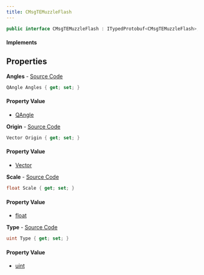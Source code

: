 ```yaml
---
title: CMsgTEMuzzleFlash
---
```


```csharp
public interface CMsgTEMuzzleFlash : ITypedProtobuf<CMsgTEMuzzleFlash>, INativeHandle, INetMessage<CMsgTEMuzzleFlash>, IDisposable
```

#### Implements

## Properties

**Angles** - [Source Code](https://github.com/swiftly-solution/swiftlys2/blob/main/managed/src/SwiftlyS2.Generated/Protobufs/Interfaces/CMsgTEMuzzleFlash.cs#L21)

```csharp
QAngle Angles { get; set; }
```

#### Property Value

- [QAngle](/docs/api/shared/natives/qangle)

**Origin** - [Source Code](https://github.com/swiftly-solution/swiftlys2/blob/main/managed/src/SwiftlyS2.Generated/Protobufs/Interfaces/CMsgTEMuzzleFlash.cs#L18)

```csharp
Vector Origin { get; set; }
```

#### Property Value

- [Vector](/docs/api/shared/natives/vector)

**Scale** - [Source Code](https://github.com/swiftly-solution/swiftlys2/blob/main/managed/src/SwiftlyS2.Generated/Protobufs/Interfaces/CMsgTEMuzzleFlash.cs#L24)

```csharp
float Scale { get; set; }
```

#### Property Value

- [float](https://learn.microsoft.com/dotnet/api/system.single)

**Type** - [Source Code](https://github.com/swiftly-solution/swiftlys2/blob/main/managed/src/SwiftlyS2.Generated/Protobufs/Interfaces/CMsgTEMuzzleFlash.cs#L27)

```csharp
uint Type { get; set; }
```

#### Property Value

- [uint](https://learn.microsoft.com/dotnet/api/system.uint32)

